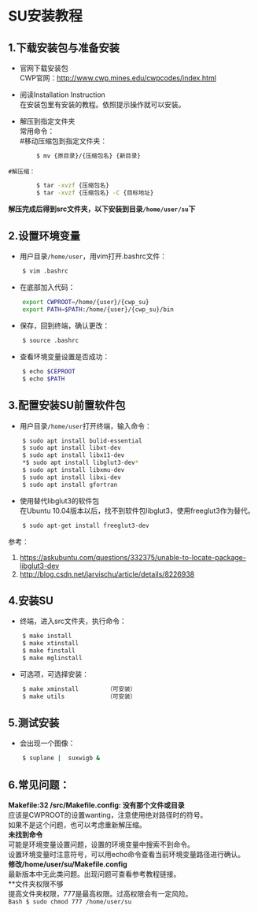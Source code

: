SU安装教程
====
1.下载安装包与准备安装
----
* 官网下载安装包  
CWP官网：<http://www.cwp.mines.edu/cwpcodes/index.html>

* 阅读Installation Instruction  
在安装包里有安装的教程。依照提示操作就可以安装。

* 解压到指定文件夹  
常用命令：  
	#移动压缩包到指定文件夹：  
```Bash
		$ mv {原目录}/{压缩包名} {新目录}
```
	#解压缩：  
```Bash
		$ tar -xvzf {压缩包名}
		$ tar -xvzf {压缩包名} -C {目标地址}
```

**解压完成后得到src文件夹，以下安装到目录`/home/user/su`下**


2.设置环境变量
----
* 用户目录`/home/user`，用vim打开.bashrc文件：  
```Bash
	$ vim .bashrc
```

* 在底部加入代码：  
```Bash
	export CWPROOT=/home/{user}/{cwp_su}
	export PATH=$PATH:/home/{user}/{cwp_su}/bin
```
* 保存，回到终端，确认更改：  
```Bash
	$ source .bashrc
```

* 查看环境变量设置是否成功：  
```Bash
	$ echo $CEPROOT
	$ echo $PATH
```

3.配置安装SU前置软件包
----
* 用户目录`/home/user`打开终端，输入命令：  
```Bash
	$ sudo apt install bulid-essential
	$ sudo apt install libxt-dev
	$ sudo apt install libx11-dev
	*$ sudo apt install libglut3-dev*
	$ sudo apt install libxmu-dev
	$ sudo apt install libxi-dev
	$ sudo apt install gfortran
```
* 使用替代libglut3的软件包  
在Ubuntu 10.04版本以后，找不到软件包libglut3，使用freeglut3作为替代。  
```Bash
	$ sudo apt-get install freeglut3-dev
```
参考：
1. <https://askubuntu.com/questions/332375/unable-to-locate-package-libglut3-dev>
2. <http://blog.csdn.net/jarvischu/article/details/8226938>


4.安装SU
----
* 终端，进入src文件夹，执行命令：  
```Bash
	$ make install
	$ make xtinstall
	$ make finstall
	$ make mglinstall
```
* 可选项，可选择安装：  
```Bash
	$ make xminstall		（可安装）
	$ make utils			（可安装）
```

5.测试安装  
----
* 会出现一个图像：  
```Bash
	$ suplane |  suxwigb &
```

6.常见问题：
----
**Makefile:32 /src/Makefile.config: 没有那个文件或目录**  
	应该是CWPROOT的设置wanting，注意使用绝对路径时的符号。  
	如果不是这个问题，也可以考虑重新解压缩。  
**未找到命令**  
	可能是环境变量设置问题，设置的环境变量中搜索不到命令。  
	设置环境变量时注意符号，可以用echo命令查看当前环境变量路径进行确认。  
**修改/home/user/su/Makefile.config**  
	最新版本中无此类问题。出现问题可查看参考教程链接。  
**文件夹权限不够  
	提高文件夹权限，777是最高权限。过高权限会有一定风险。  
	```Bash
		$ sudo chmod 777 /home/user/su
	```
